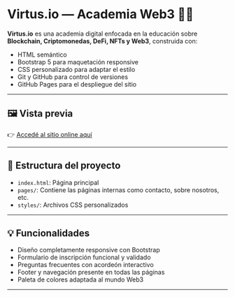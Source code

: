 # Virtus.io — Academia Web3 🧠🚀


**Virtus.io** es una academia digital enfocada en la educación sobre **Blockchain, Criptomonedas, DeFi, NFTs y Web3**, construida con:

- HTML semántico
- Bootstrap 5 para maquetación responsive
- CSS personalizado para adaptar el estilo
- Git y GitHub para control de versiones
- GitHub Pages para el despliegue del sitio

---

## 🖼️ Vista previa

👉 [Accedé al sitio online aquí](https://hsc2121.github.io/repo-coder/)
 
---

## 📁 Estructura del proyecto

- `index.html`: Página principal
- `pages/`: Contiene las páginas internas como contacto, sobre nosotros, etc.
- `styles/`: Archivos CSS personalizados


---

## 💡 Funcionalidades

- Diseño completamente responsive con Bootstrap
- Formulario de inscripción funcional y validado
- Preguntas frecuentes con acordeón interactivo
- Footer y navegación presente en todas las páginas
- Paleta de colores adaptada al mundo Web3

---
